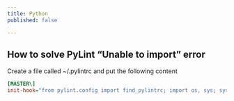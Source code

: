```yaml
---
title: Python
published: false

---
```

## How to solve PyLint “Unable to import” error

Create a file called ~/.pylintrc and put the following content

```ini
[MASTER\]
init-hook="from pylint.config import find_pylintrc; import os, sys; sys.path.append(os.path.dirname(find_pylintrc()))"
```